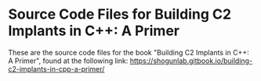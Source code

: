 # Source Code Files for Building C2 Implants in C++: A Primer

These are the source code files for the book "Building C2 Implants in C++: A Primer", found at the following link: https://shogunlab.gitbook.io/building-c2-implants-in-cpp-a-primer/
